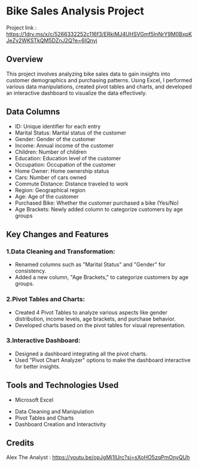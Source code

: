 # Bike Sales Analysis Project
Project link : https://1drv.ms/x/c/5266332252c116f3/ERkiMJ4UHSVGmf5InNrY9M0BxpKJeZy2WKSTkQM5DZnJ2Q?e=6IQnyj

## Overview
This project involves analyzing bike sales data to gain insights into customer demographics and purchasing patterns. Using Excel, I performed various data manipulations, created pivot tables and charts, and developed an interactive dashboard to visualize the data effectively.


## Data Columns
+ ID: Unique identifier for each entry
+ Marital Status: Marital status of the customer
+ Gender: Gender of the customer
+ Income: Annual income of the customer
+ Children: Number of children
+ Education: Education level of the customer
+ Occupation: Occupation of the customer
+ Home Owner: Home ownership status
+ Cars: Number of cars owned
+ Commute Distance: Distance traveled to work
+ Region: Geographical region
+ Age: Age of the customer
+ Purchased Bike: Whether the customer purchased a bike (Yes/No)
+ Age Brackets: Newly added column to categorize customers by age groups



## Key Changes and Features

### 1.Data Cleaning and Transformation:
+ Renamed columns such as "Marital Status" and "Gender" for consistency.
+ Added a new column, "Age Brackets," to categorize customers by age groups.

### 2.Pivot Tables and Charts:
+ Created 4 Pivot Tables to analyze various aspects like gender distribution, income levels, age brackets, and purchase behavior.
+ Developed charts based on the pivot tables for visual representation.

### 3.Interactive Dashboard:
+ Designed a dashboard integrating all the pivot charts.
+ Used "Pivot Chart Analyzer" options to make the dashboard interactive for better insights.

## Tools and Technologies Used
- Microsoft Excel
+ Data Cleaning and Manipulation
+ Pivot Tables and Charts
+ Dashboard Creation and Interactivity

## Credits
Alex The Analyst : https://youtu.be/opJgMj1IUrc?si=sXoHO5zqPmOnyQUh



